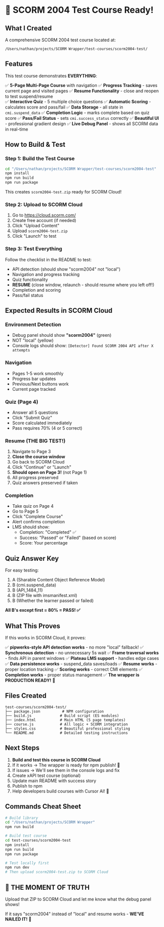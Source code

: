 # 🎉 SCORM 2004 Test Course Ready!

## What I Created

A comprehensive SCORM 2004 test course located at:
```
/Users/nathan/projects/SCORM Wrapper/test-courses/scorm2004-test/
```

## Features

This test course demonstrates **EVERYTHING**:

✅ **5-Page Multi-Page Course** with navigation
✅ **Progress Tracking** - saves current page and visited pages
✅ **Resume Functionality** - close and reopen to test suspend/resume  
✅ **Interactive Quiz** - 5 multiple choice questions
✅ **Automatic Scoring** - calculates score and pass/fail
✅ **Data Storage** - all state in `cmi.suspend_data`
✅ **Completion Logic** - marks complete based on quiz score
✅ **Pass/Fail Status** - sets `cmi.success_status` correctly
✅ **Beautiful UI** - professional gradient design
✅ **Live Debug Panel** - shows all SCORM data in real-time

## How to Build & Test

### Step 1: Build the Test Course

```bash
cd "/Users/nathan/projects/SCORM Wrapper/test-courses/scorm2004-test"
npm install
npm run build
npm run package
```

This creates `scorm2004-test.zip` ready for SCORM Cloud!

### Step 2: Upload to SCORM Cloud

1. Go to https://cloud.scorm.com/
2. Create free account (if needed)
3. Click "Upload Content"
4. Upload `scorm2004-test.zip`
5. Click "Launch" to test

### Step 3: Test Everything

Follow the checklist in the README to test:
- API detection (should show "scorm2004" not "local")
- Navigation and progress tracking
- Quiz functionality
- **RESUME** (close window, relaunch - should resume where you left off!)
- Completion and scoring
- Pass/fail status

## Expected Results in SCORM Cloud

### Environment Detection
- Debug panel should show **"scorm2004"** (green)
- NOT "local" (yellow)
- Console logs should show: `[Detector] Found SCORM 2004 API after X attempts`

### Navigation
- Pages 1-5 work smoothly
- Progress bar updates
- Previous/Next buttons work
- Current page tracked

### Quiz (Page 4)
- Answer all 5 questions
- Click "Submit Quiz"
- Score calculated immediately
- Pass requires 70% (4 or 5 correct)

### Resume (THE BIG TEST!)
1. Navigate to Page 3
2. **Close the course window**
3. Go back to SCORM Cloud
4. Click "Continue" or "Launch"
5. **Should open on Page 3!** (not Page 1)
6. All progress preserved
7. Quiz answers preserved if taken

### Completion
- Take quiz on Page 4
- Go to Page 5
- Click "Complete Course"
- Alert confirms completion
- LMS should show:
  - Completion: "Completed" ✅
  - Success: "Passed" or "Failed" (based on score)
  - Score: Your percentage

## Quiz Answer Key

For easy testing:
1. A (Sharable Content Object Reference Model)
2. B (cmi.suspend_data)
3. B (API_1484_11)
4. B (ZIP file with imsmanifest.xml)  
5. B (Whether the learner passed or failed)

**All B's except first = 80% = PASS! ✅**

## What This Proves

If this works in SCORM Cloud, it proves:

✅ **pipwerks-style API detection works** - no more "local" fallback!
✅ **Synchronous detection** - no unnecessary 5s wait
✅ **Frame traversal works** - finds API in parent windows
✅ **Plateau LMS support** - handles edge cases
✅ **Data persistence works** - suspend_data saves/loads
✅ **Resume works** - proper location tracking
✅ **Scoring works** - correct CMI elements
✅ **Completion works** - proper status management
✅ **The wrapper is PRODUCTION READY!** 🚀

## Files Created

```
test-courses/scorm2004-test/
├── package.json          # NPM configuration
├── build.js             # Build script (ES modules)
├── index.html           # Main HTML (5 page templates)
├── course.js            # All logic + SCORM integration
├── styles.css           # Beautiful professional styling
└── README.md            # Detailed testing instructions
```

## Next Steps

1. **Build and test this course in SCORM Cloud**
2. If it works → The wrapper is ready for npm publish! 🎉
3. If issues → We'll see them in the console logs and fix
4. Create xAPI test course (optional)
5. Update main README with success story
6. Publish to npm
7. Help developers build courses with Cursor AI! 🤖

## Commands Cheat Sheet

```bash
# Build library
cd "/Users/nathan/projects/SCORM Wrapper"
npm run build

# Build test course
cd test-courses/scorm2004-test
npm install
npm run build
npm run package

# Test locally first
npm run dev
# Then upload scorm2004-test.zip to SCORM Cloud
```

## 🎯 THE MOMENT OF TRUTH

Upload that ZIP to SCORM Cloud and let me know what the debug panel shows!

If it says "scorm2004" instead of "local" and resume works - **WE'VE NAILED IT!** 🎉


